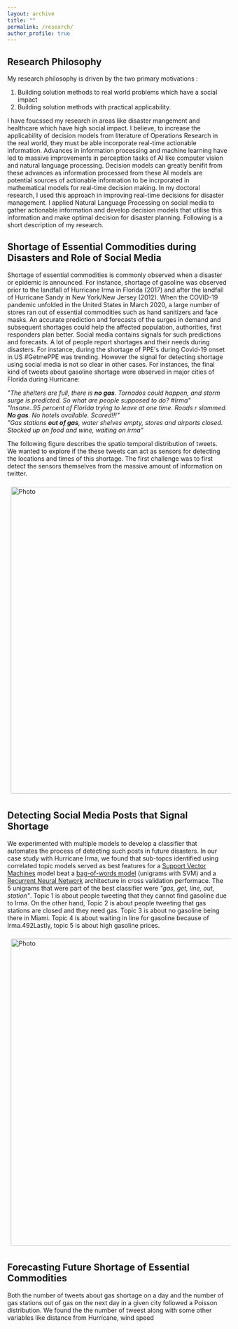 ```yaml
---
layout: archive
title: ""
permalink: /research/
author_profile: true
---
```




## Research Philosophy

My research philosophy is driven by the two primary motivations :
1. Building solution methods to real world problems which have a social impact 
2. Building solution methods with practical applicability.

I have foucssed my research in areas like disaster mangement and healthcare which have high social impact. I believe, to increase the applicability of decision models from literature of Operations Research in the real world, they must be able incorporate real-time actionable information. Advances in information processing and machine learning have led to massive improvements in perception tasks of AI like computer vision and natural language processing. Decision models can greatly benifit from these advances as information processed from these AI models are potential sources of actionable information to be incrporated in mathematical models for real-time decision making. In my doctoral research, I used this approach in improving real-time decisions for disaster management. I applied Natural Language Processing on social media to gather actionable information and develop decision models that utilise this information and make optimal decision for disaster planning. Following is a short description of my research.

## Shortage of Essential Commodities during Disasters and Role of Social Media

Shortage of essential commodities is commonly observed when a disaster or epidemic is announced. For instance, shortage of gasoline was observed prior to the landfall of Hurricane Irma in Florida (2017) and  after  the  landfall  of  Hurricane  Sandy  in  New  York/New  Jersey (2012).  When the COVID-19 pandemic unfolded in the United States in March 2020, a large number of stores ran out of essential commodities such as hand sanitizers and face masks.  An accurate prediction and forecasts of the surges in demand and subsequent shortages could help the affected population, authorities, first responders plan better. Social media contains signals for such predictions and forecasts. A lot of people report shortages and their needs during disasters. For instance, during the shortage of PPE's during Covid-19 onset in US #GetmePPE was trending. However the signal for detecting shortage using social media is not so clear in other cases. For instances, the final kind of tweets about gasoline shortage were observed in major cities of Florida during Hurricane: <br />

*"The shelters are full, there is **no gas**. Tornados could happen, and storm surge is predicted. So what are people supposed to do? #Irma"*<br />
*"Insane..95 percent of Florida trying to leave at one time. Roads r slammed. **No gas**. No hotels available. Scared!!!"*<br />
*"Gas stations **out of gas**, water shelves empty, stores and airports closed. Stocked up on food and wine, waiting on irma"*

The following figure describes the spatio temporal distribution of tweets. We wanted to explore if the these tweets can act as sensors for detecting the locations and times of this shortage. The first challenge was to first detect the sensors themselves from the massive amount of information on twitter.

<img align="middle" src="https://akrm3008.github.io/images/web5.png?raw=true" alt="Photo" style="width: 700px; border-radius: 10px; padding: 8px 8px 8px 8px"/> 

## Detecting Social Media Posts that Signal Shortage

We experimented with multiple models to develop a classifier that automates the process of detecting such posts in future disasters. In our case study with Hurricane Irma, we found that sub-topcs identified using correlated topic models served as best features for a [Support Vector Machines](https://github.com/akrm3008/gasoline/blob/master/tweet_classification.R) model beat a [bag-of-words model](https://github.com/akrm3008/gasoline/blob/master/tweet_classification.R) (unigrams with SVM) and a [Recurrent Neural Network](https://github.com/akrm3008/deep-gasoline) architecture in cross validation performace. The 5 unigrams that were part of the best classifier were *"gas, get, line, out, station"*. Topic 1 is about people tweeting that they cannot find gasoline due to Irma. On the other hand, Topic 2 is about people tweeting that gas stations are closed and they need gas. Topic 3 is about no gasoline being there in Miami. Topic 4 is about waiting in line for gasoline because of Irma.492Lastly, topic 5 is about high gasoline prices.

<img align="middle" src="https://akrm3008.github.io/images/web6.png?raw=true" alt="Photo" style="width: 700px; border-radius: 10px; padding: 8px 8px 8px 8px"/> 


## Forecasting Future Shortage of Essential Commodities

Both the number of tweets about gas shortage on a day and the number of gas stations out of gas on the next day in a given city followed a Poisson distribution. We found the the number of tweest along with some other variables like distance from Hurricane, wind speed








